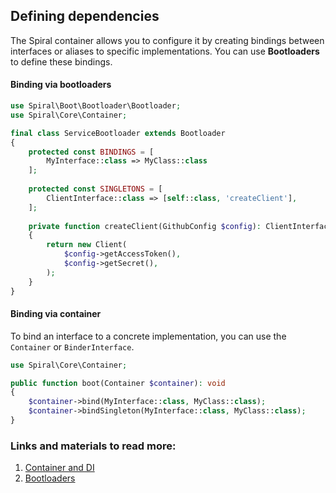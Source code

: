 ## Defining dependencies

The Spiral container allows you to configure it by creating bindings between interfaces or aliases to specific implementations. 
You can use **Bootloaders** to define these bindings. 

#### Binding via bootloaders

```php
use Spiral\Boot\Bootloader\Bootloader;
use Spiral\Core\Container;

final class ServiceBootloader extends Bootloader
{
    protected const BINDINGS = [
        MyInterface::class => MyClass::class
    ];
    
    protected const SINGLETONS = [
        ClientInterface::class => [self::class, 'createClient'],
    ];
        
    private function createClient(GithubConfig $config): ClientInterface 
    {
        return new Client(
            $config->getAccessToken(),
            $config->getSecret(),
        );
    }
}
```

#### Binding via container

To bind an interface to a concrete implementation, you can use the `Container` or `BinderInterface`. 

```php
use Spiral\Core\Container;

public function boot(Container $container): void
{
    $container->bind(MyInterface::class, MyClass::class);
    $container->bindSingleton(MyInterface::class, MyClass::class);
}
```

### Links and materials to read more:
1. [Container and DI](https://spiral.dev/docs/framework-container/current)
2. [Bootloaders](https://spiral.dev/docs/framework-bootloaders/current)
